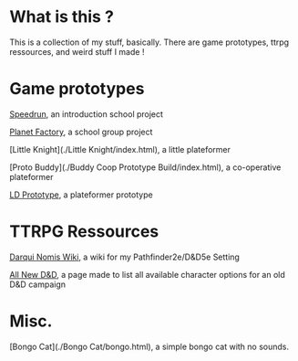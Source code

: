 # What is this ?

This is a collection of my stuff, basically. There are game prototypes, ttrpg ressources, and weird stuff I made !

# Game prototypes

[Speedrun](./Speedrun/index.html), an introduction school project

[Planet Factory](./PlanetFactory/index.html), a school group project

[Little Knight](./Little Knight/index.html), a little plateformer

[Proto Buddy](./Buddy Coop Prototype Build/index.html), a co-operative plateformer

[LD Prototype](./LDPlateformerTest/index.html), a plateformer prototype


# TTRPG Ressources

[Darqui Nomis Wiki](), a wiki for my Pathfinder2e/D&D5e Setting

[All New D&D](./ANDND/index.html), a page made to list all available character options for an old D&D campaign


# Misc.

[Bongo Cat](./Bongo Cat/bongo.html), a simple bongo cat with no sounds.
